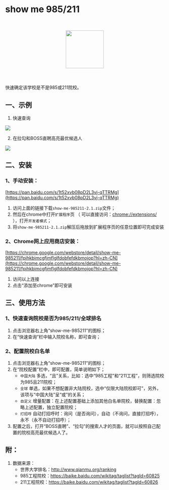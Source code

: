 # show me 985/211

<center style="margin: 50px">
<img src="http://img003.qufenqi.com/products/99/d2/99d2635a89e4164ba759f82cd6cb7533.png" width="120px">
</center>

快速确定该学校是不是985或211院校。

## 一、示例

1. 快速查询

![](http://img002.qufenqi.com/products/cc/3b/cc3b8388203e8034a0137e5fec50be4f.gif)

2. 在拉勾和BOSS直聘高亮最优候选人

![](http://img002.qufenqi.com/products/eb/ba/ebbac943380d0ac33131136efeb3debc.gif)

## 二、安装

### 1、手动安装：

[https://pan.baidu.com/s/1t52xvb08pD2L3vj-qTTRMg](https://pan.baidu.com/s/1t52xvb08pD2L3vj-qTTRMg)

1. 访问上面的链接下载`show-me-985211-2.1.zip`文件；
2. 然后在chrome中打开`扩展程序`页 （ 可以直接访问：[chrome://extensions/](chrome://extensions/) ），打开`开发者模式`；
3. 将`show-me-985211-2.1.zip`解压后拖放到扩展程序页的任意位置即可完成安装

### 2、Chrome网上应用商店安装：

[https://chrome.google.com/webstore/detail/show-me-985211/fpihkbimcgfjmflglfdobfefdkbmojop?hl=zh-CN](https://chrome.google.com/webstore/detail/show-me-985211/fpihkbimcgfjmflglfdobfefdkbmojop?hl=zh-CN)

1. 访问以上连接
2. 点击“添加至chrome”即可安装

## 三、使用方法

### 1、快速查询院校是否为985/211/全球排名

1. 点击浏览器右上角“show-me-985211”的图标；
2. 在“快速查询”栏中输入院校名称，即可查询；

### 2、配置院校白名单

1. 点击浏览器右上角“show-me-985211”的图标；
2. 在“院校配置”栏中，即可配置，简单说明如下；
    - `中国大陆` 多选，“且”关系，比如：选中“985工程”和“211工程”，则筛选院校为985且211院校；
    - `全球` 单选，如果不想配置非大陆院校，选中“仅限大陆院校即可”，另外，该项与“中国大陆”呈“或”的关系；
    - `自定义` 增量配置：在上述配置基础上添加其他白名单院校，替换配置：忽略上述配置，独立配置院校；
    - `打招呼` 自动打招呼时：询问（是否询问），自动（不询问，直接打招呼），永不（永不自动打招呼）；
3. 配置之后，打开“BOSS直聘”、“拉勾”的搜索人才的页面，就可以按照自己配置的院校高亮最优候选人了。

## 附：
1. 数据来源：
    - 世界大学排名：http://www.qianmu.org/ranking
    - 985工程院校：https://baike.baidu.com/wikitag/taglist?tagId=60825
    - 211工程院校：https://baike.baidu.com/wikitag/taglist?tagId=60826
